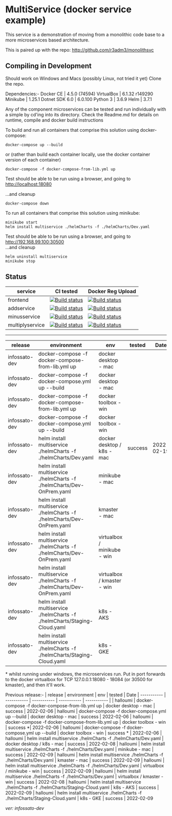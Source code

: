 # MultiService (docker service example)

This service is a demonstration of moving from a monolithic code base to a more microservices based architecture.

This is paired up with the repo: <http://github.com/r3adm3/monolithsvc>

## Compiling in Development

Should work on Windows and Macs (possibly Linux, not tried it yet)
Clone the repo.

Dependencies:-
Docker CE | 4.5.0 (74594) 
VirtualBox | 6.1.32 r149290
Minikube | 1.25.1
Dotnet SDK 6.0 | 6.0.100
Python 3 | 3.6.9
Helm | 3.7.1

Any of the component microservices can be tested and run individually with a simple by cd'ing into its directory. Check the Readme.md for details on runtime, compile and docker build instructions

To build and run all containers that comprise this solution using docker-compose:

```docker
docker-compose up --build
```

or (rather than build each container locally, use the docker container version of each container)

```docker
docker-compose -f docker-compose-from-lib.yml up
```

Test should be able to be run using a browser, and going to <http://localhost:18080>  

...and cleanup

```docker
docker-compose down
```

To run all containers that comprise this solution using minikube:

```kubectl
minikube start
helm install multiservice ./helmCharts -f ./helmCharts/Dev.yaml
```

Test should be able to be run using a browser, and going to <http://192.168.99.100:30500>  
...and cleanup

```kubectl
helm uninstall multiservice
minikube stop
```

## Status

| service | CI tested | Docker Reg Upload |
| ----------- | ----------- | ----------- |
| frontend |[![Build status](https://techfrontier.visualstudio.com/dockerOrchestrationExperiment/_apis/build/status/multiservice/frontend/compile%20%26%20test%20(frontend%20only))](https://techfrontier.visualstudio.com/dockerOrchestrationExperiment/_build/latest?definitionId=22)| [![Build status](https://techfrontier.visualstudio.com/dockerOrchestrationExperiment/_apis/build/status/multiservice/frontend/docker%20build%20(frontEnd%20only))](https://techfrontier.visualstudio.com/dockerOrchestrationExperiment/_build/latest?definitionId=19) | [![Build status](https://techfrontier.visualstudio.com/dockerOrchestrationExperiment/_apis/build/status/multiservice/frontend/docker%20build%20(frontEnd%20only))](https://techfrontier.visualstudio.com/dockerOrchestrationExperiment/_build/latest?definitionId=19)
| addservice |[![Build status](https://techfrontier.visualstudio.com/dockerOrchestrationExperiment/_apis/build/status/multiservice/addservice/compile%20%26%20test%20(add%20only))](https://techfrontier.visualstudio.com/dockerOrchestrationExperiment/_build/latest?definitionId=15)| [![Build status](https://techfrontier.visualstudio.com/dockerOrchestrationExperiment/_apis/build/status/multiservice/addservice/docker%20build%20(add%20only))](https://techfrontier.visualstudio.com/dockerOrchestrationExperiment/_build/latest?definitionId=16)
| minusservice |[![Build status](https://techfrontier.visualstudio.com/dockerOrchestrationExperiment/_apis/build/status/multiservice/minusservice/compile%20%26%20test%20(minus%20only))](https://techfrontier.visualstudio.com/dockerOrchestrationExperiment/_build/latest?definitionId=20)| [![Build status](https://techfrontier.visualstudio.com/dockerOrchestrationExperiment/_apis/build/status/multiservice/minusservice/docker%20build%20(minus%20only))](https://techfrontier.visualstudio.com/dockerOrchestrationExperiment/_build/latest?definitionId=17)
| multiplyservice |[![Build status](https://techfrontier.visualstudio.com/dockerOrchestrationExperiment/_apis/build/status/multiservice/multiplyservice/compile%20%26%20test%20(multiply%20only))](https://techfrontier.visualstudio.com/dockerOrchestrationExperiment/_build/latest?definitionId=21) | [![Build status](https://techfrontier.visualstudio.com/dockerOrchestrationExperiment/_apis/build/status/multiservice/multiplyservice/docker%20build%20(multiply%20only))](https://techfrontier.visualstudio.com/dockerOrchestrationExperiment/_build/latest?definitionId=18) |  

---  

| release | environment | env | tested | Date
| ----------- | ----------- | ----------- | ----------- | ----------- |
| infossato-dev | docker-compose -f docker-compose-from-lib.yml up | docker desktop - mac | |
| infossato-dev | docker-compose -f docker-compose.yml up --build | docker desktop - mac | |
| infossato-dev | docker-compose -f docker-compose-from-lib.yml up | docker toolbox - win | |
| infossato-dev | docker-compose -f docker-compose.yml up --build | docker toolbox - win | |
| infossato-dev | helm install multiservice ./helmCharts -f ./helmCharts/Dev.yaml | docker desktop / k8s - mac | success | 2022-02-19
| infossato-dev | helm install multiservice ./helmCharts -f ./helmCharts/Dev-OnPrem.yaml | minikube - mac | |
| infossato-dev | helm install multiservice ./helmCharts -f ./helmCharts/Dev-OnPrem.yaml | kmaster - mac | |
| infossato-dev | helm install multiservice ./helmCharts -f ./helmCharts/Dev-OnPrem.yaml | virtualbox / minikube - win | |
| infossato-dev | helm install multiservice ./helmCharts -f ./helmCharts/Dev-OnPrem.yaml | virtualbox / kmaster - win | |
| infossato-dev | helm install multiservice ./helmCharts -f ./helmCharts/Staging-Cloud.yaml | k8s - AKS | |
| infossato-dev | helm install multiservice ./helmCharts -f ./helmCharts/Staging-Cloud.yaml  | k8s - GKE |  | 
  
&ast; whilst running under windows, the microservices run. Put in port forwards to the docker virtualbox for TCP 127.0.0.1:18080 - 18084 (or 30500 for kmaster), and then it'll work.

Previous release:-
| release | environment | env | tested | Date
| ----------- | ----------- | ----------- | ----------- | ----------- |
| halloumi | docker-compose -f docker-compose-from-lib.yml up | docker desktop - mac | success | 2022-02-06
| halloumi | docker-compose -f docker-compose.yml up --build | docker desktop - mac | success | 2022-02-06
| halloumi | docker-compose -f docker-compose-from-lib.yml up | docker toolbox - win | success &ast;| 2022-02-06
| halloumi | docker-compose -f docker-compose.yml up --build | docker toolbox - win | success &ast; | 2022-02-06
| halloumi | helm install multiservice ./helmCharts -f ./helmCharts/Dev.yaml | docker desktop / k8s - mac | success | 2022-02-08
| halloumi | helm install multiservice ./helmCharts -f ./helmCharts/Dev.yaml | minikube - mac | success | 2022-02-09
| halloumi | helm install multiservice ./helmCharts -f ./helmCharts/Dev.yaml | kmaster - mac | success | 2022-02-09
| halloumi | helm install multiservice ./helmCharts -f ./helmCharts/Dev.yaml | virtualbox / minikube - win | success | 2022-02-09 
| halloumi | helm install multiservice ./helmCharts -f ./helmCharts/Dev.yaml | virtualbox / kmaster - win | success | 2022-02-08
| halloumi | helm install multiservice ./helmCharts -f ./helmCharts/Staging-Cloud.yaml | k8s - AKS | success | 2022-02-09
| halloumi | helm install multiservice ./helmCharts -f ./helmCharts/Staging-Cloud.yaml  | k8s - GKE | success | 2022-02-09

 *ver: infossato-dev*